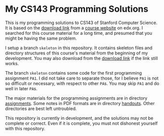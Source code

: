 # My CS143 Programming Solutions

This is my programming solutions to CS143 of Stanford Computer Science. It is based on the [download link](https://courses.edx.org/asset-v1:StanfordOnline+SOE.YCSCS1+1T2020+type@asset+block@student-dist.tar.gz) from a [course website](https://courses.edx.org/courses/course-v1:StanfordOnline+SOE.YCSCS1+2T2020/course/) on edx.org. I searched for this course material for a long time, and presumed that you might be having the same problem.

I setup a branch `skeleton` in this repository. It contains skeleton files and directory structures of this course's material from the beginning of my development. You may also download from the [download link](https://courses.edx.org/asset-v1:StanfordOnline+SOE.YCSCS1+1T2020+type@asset+block@student-dist.tar.gz) if the link still works.

The branch `skeleton` contains some code for the first programming assignment `PA1`. I did not take care to separate those, for I believe `PA1` is not so difficult or necessary, with respect to other `PA`s. You may skip `PA1` and do well in later `PA`s.

The major materials for the programming assignments are in directory [assignments](./assignments/). Some notes in PDF formats are in directory [handouts](./handouts/). Other directories are best left untroubled.

This repository is currently in development, and the solutions may not be complete or correct. Even if it is complete, you must not dishonest yourself with this repository.
